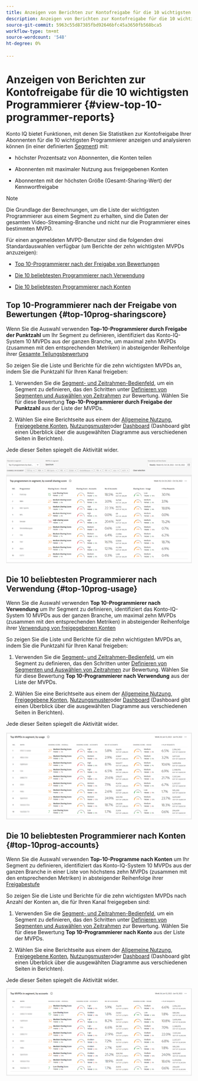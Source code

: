 ```yaml
---
title: Anzeigen von Berichten zur Kontofreigabe für die 10 wichtigsten Programmierer
description: Anzeigen von Berichten zur Kontofreigabe für die 10 wichtigsten Programmierer
source-git-commit: 5963c55d87385fbd92646bfc45a3650fb568bca5
workflow-type: tm+mt
source-wordcount: '548'
ht-degree: 0%

---
```


# Anzeigen von Berichten zur Kontofreigabe für die 10 wichtigsten Programmierer {#view-top-10-programmer-reports}

Konto IQ bietet Funktionen, mit denen Sie Statistiken zur Kontofreigabe Ihrer Abonnenten für die 10 wichtigsten Programmierer anzeigen und analysieren können (in einer definierten [Segment](/help/AccountIQ/product-concepts.md#segmet-def)) mit:

* höchster Prozentsatz von Abonnenten, die Konten teilen

* Abonnenten mit maximaler Nutzung aus freigegebenen Konten

* Abonnenten mit der höchsten Größe (Gesamt-Sharing-Wert) der Kennwortfreigabe

>[!NOTE]
>
>Die Grundlage der Berechnungen, um die Liste der wichtigsten Programmierer aus einem Segment zu erhalten, sind die Daten der gesamten Video-Streaming-Branche und nicht nur die Programmierer eines bestimmten MVPD.

<!--
>[!NOTE]
>
>Only the MVPDs that have a minimum of 50,000 active subscriber accounts are considered to obtain these reports.
-->

Für einen angemeldeten MVPD-Benutzer sind die folgenden drei Standardauswahlen verfügbar (um Berichte der zehn wichtigsten MVPDs anzuzeigen):

* [Top 10-Programmierer nach der Freigabe von Bewertungen](#top-10prog-sharingscore)

* [Die 10 beliebtesten Programmierer nach Verwendung](#top-10prog-usage)

* [Die 10 beliebtesten Programmierer nach Konten](#top-10prog-accounts)

## Top 10-Programmierer nach der Freigabe von Bewertungen {#top-10prog-sharingscore}

Wenn Sie die Auswahl verwenden **Top-10-Programmierer durch Freigabe der Punktzahl** um Ihr Segment zu definieren, identifiziert das Konto-IQ-System 10 MVPDs aus der ganzen Branche, um maximal zehn MVPDs (zusammen mit den entsprechenden Metriken) in absteigender Reihenfolge ihrer [Gesamte Teilungsbewertung](/help/AccountIQ/product-concepts.md#overall-sharing-score)

So zeigen Sie die Liste und Berichte für die zehn wichtigsten MVPDs an, indem Sie die Punktzahl für Ihren Kanal freigeben:

1. Verwenden Sie die [Segment- und Zeitrahmen-Bedienfeld](/help/AccountIQ/segments-timeframe.md), um ein Segment zu definieren, das den Schritten unter [Definieren von Segmenten und Auswählen von Zeitrahmen](/help/AccountIQ/howto-select-segment-timeframe.md) zur Bewertung. Wählen Sie für diese Bewertung **Top-10-Programmierer durch Freigabe der Punktzahl** aus der Liste der MVPDs.

1. Wählen Sie eine Berichtseite aus einem der [Allgemeine Nutzung](/help/AccountIQ/general-usage-reports.md), [Freigegebene Konten](/help/AccountIQ/shared-acc-reports.md), [Nutzungsmuster](/help/AccountIQ/usage-patterns.md)oder [Dashboard](/help/AccountIQ/dashboard.md) (Dashboard gibt einen Überblick über die ausgewählten Diagramme aus verschiedenen Seiten in Berichten).

Jede dieser Seiten spiegelt die Aktivität wider.

![](assets/top-ten-prog-overallscore.png)

## Die 10 beliebtesten Programmierer nach Verwendung {#top-10prog-usage}

Wenn Sie die Auswahl verwenden **Top 10-Programmierer nach Verwendung** um Ihr Segment zu definieren, identifiziert das Konto-IQ-System 10 MVPDs aus der ganzen Branche, um maximal zehn MVPDs (zusammen mit den entsprechenden Metriken) in absteigender Reihenfolge ihrer [Verwendung von freigegebenen Konten](/help/AccountIQ/product-concepts.md)

So zeigen Sie die Liste und Berichte für die zehn wichtigsten MVPDs an, indem Sie die Punktzahl für Ihren Kanal freigeben:

1. Verwenden Sie die [Segment- und Zeitrahmen-Bedienfeld](/help/AccountIQ/segments-timeframe.md), um ein Segment zu definieren, das den Schritten unter [Definieren von Segmenten und Auswählen von Zeitrahmen](/help/AccountIQ/howto-select-segment-timeframe.md) zur Bewertung. Wählen Sie für diese Bewertung **Top 10-Programmierer nach Verwendung** aus der Liste der MVPDs.

1. Wählen Sie eine Berichtseite aus einem der [Allgemeine Nutzung](/help/AccountIQ/general-usage-reports.md), [Freigegebene Konten](/help/AccountIQ/shared-acc-reports.md), [Nutzungsmuster](/help/AccountIQ/usage-patterns.md)oder [Dashboard](/help/AccountIQ/dashboard.md) (Dashboard gibt einen Überblick über die ausgewählten Diagramme aus verschiedenen Seiten in Berichten).

Jede dieser Seiten spiegelt die Aktivität wider.

![](assets/top-ten-mvpds-usage.png)

## Die 10 beliebtesten Programmierer nach Konten {#top-10prog-accounts}

Wenn Sie die Auswahl verwenden **Top-10-Programme nach Konten** um Ihr Segment zu definieren, identifiziert das Konto-IQ-System 10 MVPDs aus der ganzen Branche in einer Liste von höchstens zehn MVPDs (zusammen mit den entsprechenden Metriken) in absteigender Reihenfolge ihrer [Freigabestufe](/help/AccountIQ/product-concepts.md)

So zeigen Sie die Liste und Berichte für die zehn wichtigsten MVPDs nach Anzahl der Konten an, die für Ihren Kanal freigegeben sind:

1. Verwenden Sie die [Segment- und Zeitrahmen-Bedienfeld](/help/AccountIQ/segments-timeframe.md), um ein Segment zu definieren, das den Schritten unter [Definieren von Segmenten und Auswählen von Zeitrahmen](/help/AccountIQ/howto-select-segment-timeframe.md) zur Bewertung. Wählen Sie für diese Bewertung **Top 10-Programmierer nach Konto** aus der Liste der MVPDs.

1. Wählen Sie eine Berichtseite aus einem der [Allgemeine Nutzung](/help/AccountIQ/general-usage-reports.md), [Freigegebene Konten](/help/AccountIQ/shared-acc-reports.md), [Nutzungsmuster](/help/AccountIQ/usage-patterns.md)oder [Dashboard](/help/AccountIQ/dashboard.md) (Dashboard gibt einen Überblick über die ausgewählten Diagramme aus verschiedenen Seiten in Berichten).

Jede dieser Seiten spiegelt die Aktivität wider.

![](assets/top-ten-mvpds-accounts.png)
